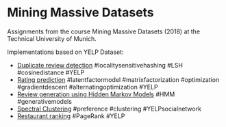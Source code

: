 # Mining Massive Datasets

Assignments from the course Mining Massive Datasets (2018) at the Technical University of Munich. 

Implementations based on YELP Dataset:

* [Duplicate review detection](https://github.com/PiotrTa/Mining-Massive-Datasets/blob/master/Duplicate%20detection%20with%20LSH/Duplicate%20detection%20with%20LSH.ipynb) 
   #localitysensitivehashing #LSH #cosinedistance #YELP
* [Rating prediction](https://github.com/PiotrTa/Mining-Massive-Datasets/blob/master/Rating%20prediction/Rating%20prediction%20with%20matrix%20factorization.ipynb)
#latentfactormodel #matrixfactorization #optimization #gradientdescent #alternatingoptimization #YELP
* [Review generation using Hidden Markov Models](https://github.com/PiotrTa/Mining-Massive-Datasets/blob/master/Review%20generation%20with%20HMM/task_03_hidden_markov_model.ipynb) #HMM #generativemodels
* [Spectral Clustering](https://github.com/PiotrTa/Mining-Massive-Datasets/blob/master/Spectral%20clustering/Spectral%20Clustering.ipynb) #preference #clustering #YELPsocialnetwork
* [Restaurant ranking](https://github.com/PiotrTa/Mining-Massive-Datasets/blob/master/Restaurant%20-PageRank/Restaurant_ranking.ipynb) #PageRank #YELP



